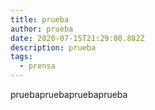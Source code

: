 ```yaml
---
title: prueba
author: prueba
date: 2020-07-15T21:29:00.882Z
description: prueba
tags:
  - prensa
---
```

pruebapruebapruebaprueba